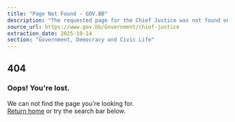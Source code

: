 ```yaml
---
title: "Page Not Found - GOV.BB"
description: "The requested page for the Chief Justice was not found on the GOV.BB website, displaying a 404 error."
source_url: https://www.gov.bb/Government/chief-justice
extraction_date: 2025-10-14
section: "Government, Democracy and Civic Life"
---
```


## 404

### Oops! You're lost.

We can not find the page you're looking for.  
[Return home](https://www.gov.bb/) or try the search bar below.
```